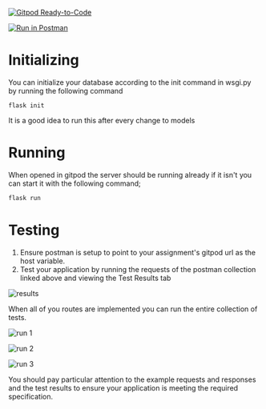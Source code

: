[![Gitpod Ready-to-Code](https://img.shields.io/badge/Gitpod-Ready--to--Code-blue?logo=gitpod)](https://gitpod.io/#https://github.com/uni-paul-taylor2/info2602a1) 

[![Run in Postman](https://run.pstmn.io/button.svg)](https://documenter.getpostman.com/view/583570/SzRuZCp8?version=latest)


# Initializing
You can initialize your database according to the init command in wsgi.py by running the following command

```
flask init
```
It is a good idea to run this after every change to models

# Running
When opened in gitpod the server should be running already if it isn't
you can start it with the following command;

```bash
flask run
```

# Testing
1. Ensure postman is setup to point to your assignment's gitpod url as the host variable.
2. Test your application by running the requests of the postman collection linked above and viewing the Test Results tab

![results](/img/results.png)

When all of you routes are implemented you can run the entire collection of tests.

![run 1](/img/run.png)

![run 2](/img/run2.png)

![run 3](/img/run3.png)

You should pay particular attention to the example requests and responses and the test results to ensure your application is meeting the required specification.
